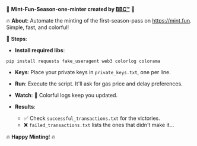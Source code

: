 🚀 **Mint-Fun-Season-one-minter created by [BBC™](https://t.me/CryptoBub_ble)** 🚀

🔥 **About**:
Automate the minting of the first-season-pass on https://mint.fun. Simple, fast, and colorful!

🎯 **Steps**:
- **Install required libs**:
```
pip install requests fake_useragent web3 colorlog colorama
```
   
- **Keys**:
Place your private keys in `private_keys.txt`, one per line.
- **Run**:
   Execute the script. It'll ask for gas price and delay preferences.
   
- **Watch**:
   🌈 Colorful logs keep you updated.
   
- **Results**:
   - ✅ Check `successful_transactions.txt` for the victories.
   - ❌ `failed_transactions.txt` lists the ones that didn't make it...

🔥 **Happy Minting**! 🔥

